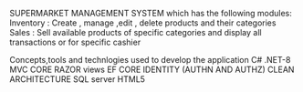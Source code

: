 SUPERMARKET MANAGEMENT SYSTEM which has the following modules:
Inventory : Create , manage ,edit , delete products and their categories
Sales : Sell available products of specific categories and display all transactions or for specific cashier

Concepts,tools and  technlogies used to develop the application
C# .NET-8
MVC CORE
RAZOR views
EF CORE
IDENTITY (AUTHN AND AUTHZ)
CLEAN ARCHITECTURE
SQL server
HTML5



